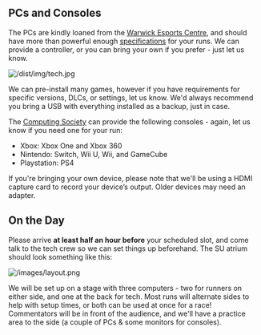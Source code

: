 <div class="col-lg-6">
<div class="content backing">

## PCs and Consoles

The PCs are kindly loaned from the [Warwick Esports Centre](https://warwick.ac.uk/esports), and should have more than powerful enough [specifications](https://warwick.ac.uk/esports/play/) for your runs. We can provide a controller, or you can bring your own if you prefer - just let us know.

![/dist/img/tech.jpg](/images/tech.jpg)

We can pre-install many games, however if you have requirements for specific versions, DLCs, or settings, let us know. We'd always recommend you bring a USB with everything installed as a backup, just in case.

The [Computing Society](https://uwcs.co.uk/) can provide the following consoles - again, let us know if you need one for your run:

- Xbox: Xbox One and Xbox 360
- Nintendo: Switch, Wii U, Wii, and GameCube
- Playstation: PS4

If you're bringing your own device, please note that we'll be using a HDMI capture card to record your device’s output. Older devices may need an adapter.

</div>
</div>

<div class="col-lg-6">
<div class="content backing">

## On the Day

Please arrive **at least half an hour before** your scheduled slot, and come talk to the tech crew so we can set things up beforehand. The SU atrium should look something like this:

![/images/layout.png](/images/layout.png)

We will be set up on a stage with three computers - two for runners on either side, and one at the back for tech. Most runs will alternate sides to help with setup times, or both can be used at once for a race! Commentators will be in front of the audience, and we'll have a practice area to the side (a couple of PCs & some monitors for consoles).

</div>
</div>

<!-- <div class="col-lg-6">
<div class="content backing">

## Remote Runs

If the following paragraph is gibberish to you, don’t worry! We will be providing a remote tech guide closer to the event.

We’ll be using our own RTMP server to receive your game stream. Please make sure this is a clean feed, with *only* the game video and audio. We’ll be using [VDO.Ninja](https://vdo.ninja/) to capture your webcam and microphone. We will send you a personal link to both of these to connect to ~15 minutes before your scheduled time. We recommend OBS to capture the game, either from your screen or a capture card from a console, and stream to our RTMP server.

</div>
</div> -->